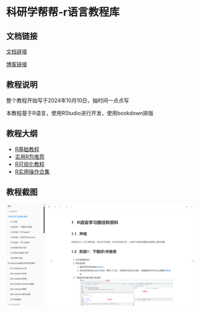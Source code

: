 # 科研学帮帮-r语言教程库

## 文档链接

[文档链接](https://rtuto.wk8686.top/)

[博客链接](https://wk8686.top/)


## 教程说明

整个教程开始写于2024年10月10日，抽时间一点点写

本教程基于R语言，使用RStudio进行开发，使用bookdown排版

## 教程大纲

- [R基础教程](https://rtuto.wk8686.top/r%E8%AF%AD%E8%A8%80%E5%AD%A6%E4%B9%A0%E8%B7%AF%E5%BE%84%E5%92%8C%E8%B5%84%E6%96%99.html)
- [实用R包推荐](https://rtuto.wk8686.top/brucer-r%E5%8C%85%E9%87%8C%E7%9A%84%E7%91%9E%E5%A3%AB%E5%86%9B%E5%88%80.html)
- [R可视化教程](https://rtuto.wk8686.top/r%E8%AF%AD%E8%A8%80%E9%85%8D%E8%89%B2%E6%95%99%E7%A8%8B.html)
- [R实用操作合集](https://rtuto.wk8686.top/r%E8%AF%AD%E8%A8%80%E6%89%B9%E9%87%8F%E5%AF%BC%E5%85%A5%E6%95%B0%E6%8D%AE.html)

## 教程截图
![教程截图](public\pic\1732192623575.png)

